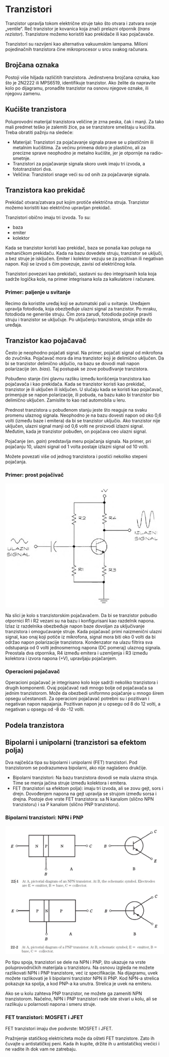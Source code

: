 # Tranzistori

Tranzistor upravlja tokom električne struje tako što otvara i zatvara svoje „ventile“. Reč tranzistor je kovanica koja znači prelazni otpornik (*trans rezistor*). Tranzistore možemo koristiti kao prekidače ili kao pojačavače.

Tranzistori su razvijeni kao alternativa vakuumskim lampama. Milioni pojedinačnih tranzistora čine mikroprocesor u srcu svakog računara.

## Brojčana oznaka

Postoji više hiljada različitih tranzistora. Jedinstvena brojčana oznaka, kao što je 2N2222 ili MPS6519, identifikuje tranzistor. Ako želite da napravite kolo po dijagramu, pronađite tranzistor na osnovu njegove oznake, ili njegovu zamenu.

## Kućište tranzistora

Poluprovodni materijal tranzistora veličine je zrna peska, čak i manji. Za tako mali predmet teško je zalemiti žice, pa se tranzistore smeštaju u kućišta. Treba obratiti pažnju na sledeće:

* Materijal: Tranzistori za pojačavanje signala prave se u plastičnim ili metalnim kućištima. Za većinu primena dobro je plastično, ali za precizne sprave neophodno je metalno kućište, jer je otpornije na radio-smetnje. 
* Tranzistori za pojačavanje signala skoro uvek imaju tri izvoda, a fototranzistori dva.
* Veličina: Tranzistori snage veći su od onih za pojačavanje signala.

## Tranzistora kao prekidač

Prekidač otvara/zatvara put kojim protiče električna struja. Tranzistor možemo koristiti kao električno upravljan prekidač. 

Tranzistori obično imaju tri izvoda. To su:
* baza 
* emiter 
* kolektor

Kada se tranzistor koristi kao prekidač, baza se ponaša kao poluga na mehaničkom prekidaču. Kada na bazu dovedete struju, tranzistor se uključi, a bez struje je isključen. Emiter i kolektor vezuju se za pozitivan ili negativan napon. Koji se izvod s čim povezuje, zavisi od električnog kola.

Tranzistori povezani kao prekidači, sastavni su deo integrisanih kola koja sadrže logička kola, na primer integrisana kola za kalkulatore i računare.

### Primer: paljenje u svitanje

Recimo da koristite uređaj koji se automatski pali u svitanje. Uređajem upravlja fotodioda, koja obezbeđuje ulazni signal za tranzistor. Po mraku, fotodioda ne generiše struju. Čim zora zarudi, fotodioda počinje praviti struju i tranzistor se uključuje. Po uključenju tranzistora, struja stiže do uređaja.

## Tranzistor kao pojačavač

Često je neophodno pojačati signal. Na primer, pojačati signal od mikrofona do zvučnika. Pojačavač mora da ima tranzistor koji je delimično uključen. Da bi se tranzistor delimično uključio, na bazu se dovodi mali napon polarizacije (en. *bias*). Taj postupak se zove pobuđivanje tranzistora. 

Pobuđeno stanje čini glavnu razliku između korišćenja tranzistora kao pojačavača i kao prekidača. Kada se tranzistor koristi kao prekidač, tranzistor je ili uključen ili isključen. U slučaju kada se koristi kao pojačavač, primenjuje se napon polarizacije, ili pobuda, na bazu kako bi tranzistor bio delimično uključen. Zamislite to kao rad automobila u leru. 

Prednost tranzistora u pobuđenom stanju jeste što reaguje na svaku promenu ulaznog signala. Neophodno je na bazu dovesti napon od oko 0,6 volti (između baze i emitera) da bi se tranzistor uključio. Ako tranzistor nije uključen, ulazni signal manji od 0,6 volti ne proizvodi izlazni signal. Međutim, kada je tranzistor pobuđen, on pojačava ceo ulazni signal.

Pojačanje (en. *gain*) predstavlja meru pojačanja signala. Na primer, pri pojačanju 10, ulazni signal od 1 volta postaje izlazni signal od 10 volti.

Možete povezati više od jednog tranzistora i postići nekoliko stepeni pojačanja. 

### Primer: prost pojačivač

![](slike/osnovni-pojacavac.jpg)

Na slici je kolo s tranzistorskim pojačavačem. Da bi se tranzistor pobudio otpornici R1 i R2 vezani su na bazu i konfigurisani kao razdelnik napona. Izlaz iz razdelnika obezbeđuje napon baze dovoljan za uključivanje tranzistora i omogućavanje struje. Kada pojačavač primi naizmenični ulazni signal, kao onaj koji potiče iz mikrofona, signal mora biti oko 0 volti da bi održao napon polarizacije tranzistora. Kondenzator na ulazu filtrira sva odstupanja od 0 volti jednosmernog napona (DC pomeraj) ulaznog signala. Preostala dva otpornika, R4 između emitera i uzemljenja i R3 između kolektora i izvora napona (+V), upravljaju pojačanjem.

### Operacioni pojačavač

Operacioni pojačavač je integrisano kolo koje sadrži nekoliko tranzistora i drugih komponenti. Ovaj pojačavač radi mnogo bolje od pojačavača sa jednim tranzistorom. Može da obezbedi uniformno pojačanje u mnogo širem opsegu učestanosti. Za operacioni pojačavač potrebni su i pozitivan i negativan napon napajanja. Pozitivan napon je u opsegu od 8 do 12 volti, a negativan u opsegu od -8 do -12 volti.

## Podela tranzistora

## Bipolarni i unipolarni (tranzistori sa efektom polja)

Dva najčešća tipa su bipolarni i unipolarni (FET) tranzistori. Pod tranzistorom se podrazumeva bipolarni, ako nije naglašeno drukčije. 
* Bipolarni tranzistori: Na bazu tranzistora dovodi se mala ulazna struja. Time se menja jačina struje između kolektora i emitera.
* FET (tranzistori sa efektom polja): imaju tri izvoda, ali se zovu gejt, sors i drejn. Dovođenjem napona na gejt upravlja se strujom između sorsa i drejna. Postoje dve vrste FET tranzistora: sa N kanalom (slično NPN tranzistoru) i sa P kanalom (slično PNP tranzistoru).

### Bipolarni tranzistori: NPN i PNP

![](slike/bipolarni-tranzistori.jpg)

Po tipu spoja, tranzistori se dele na NPN i PNP, što ukazuje na vrste poluprovodničkih materijala u tranzistoru. Na osnovu izgleda ne možete razlikovati NPN i PNP tranzistore, već iz specifikacije. Na dijagramu, uvek možete razlikovati je li bipolarni tranzistor NPN ili PNP. Kod NPN-a strelica pokazuje ka spolja, a kod PNP-a ka unutra. Strelica je uvek na emiteru.

Ako se u kolu zahteva PNP tranzistor, ne možete ga zameniti NPN tranzistorom. Načelno, NPN i PNP tranzistori rade iste stvari u kolu, ali se razlikuju u polarnosti napona i smeru struje.

### FET tranzistori: MOSFET i JFET

FET tranzistori imaju dve podvrste: MOSFET i JFET. 

Pražnjenje statičkog elektriciteta može da ošteti FET tranzistore. Zato ih čuvajte u antistatičkoj peni. Kada ih kupite, držite ih u antistatičkoj vrećici i ne vadite ih dok vam ne zatrebaju.
